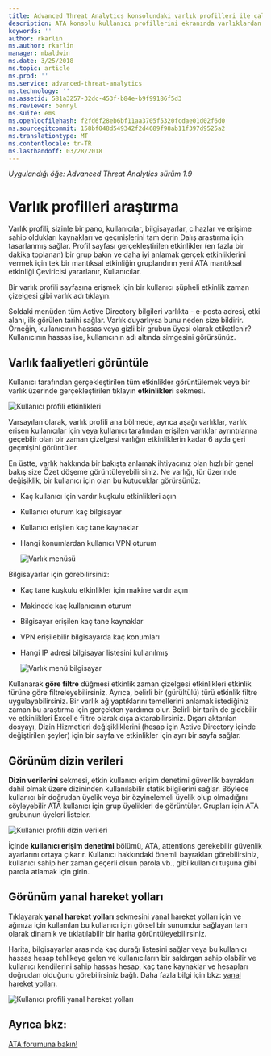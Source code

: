 ```yaml
---
title: Advanced Threat Analytics konsolundaki varlık profilleri ile çalışma | Microsoft Docs
description: ATA konsolu kullanıcı profillerini ekranında varlıklardan araştırmaya açıklar
keywords: ''
author: rkarlin
ms.author: rkarlin
manager: mbaldwin
ms.date: 3/25/2018
ms.topic: article
ms.prod: ''
ms.service: advanced-threat-analytics
ms.technology: ''
ms.assetid: 581a3257-32dc-453f-b84e-b9f99186f5d3
ms.reviewer: bennyl
ms.suite: ems
ms.openlocfilehash: f2fd6f28eb6bf11aa3705f5320fcdae01d02f6d0
ms.sourcegitcommit: 158bf048d549342f2d4689f98ab11f397d9525a2
ms.translationtype: MT
ms.contentlocale: tr-TR
ms.lasthandoff: 03/28/2018
---
```

*Uygulandığı öğe: Advanced Threat Analytics sürüm 1.9*



# <a name="investigating-entity-profiles"></a>Varlık profilleri araştırma

Varlık profili, sizinle bir pano, kullanıcılar, bilgisayarlar, cihazlar ve erişime sahip oldukları kaynakları ve geçmişlerini tam derin Dalış araştırma için tasarlanmış sağlar. Profil sayfası gerçekleştirilen etkinlikler (en fazla bir dakika toplanan) bir grup bakın ve daha iyi anlamak gerçek etkinliklerini vermek için tek bir mantıksal etkinliğin gruplandırın yeni ATA mantıksal etkinliği Çeviricisi yararlanır, Kullanıcılar.

Bir varlık profili sayfasına erişmek için bir kullanıcı şüpheli etkinlik zaman çizelgesi gibi varlık adı tıklayın.

Soldaki menüden tüm Active Directory bilgileri varlıkta - e-posta adresi, etki alanı, ilk görülen tarihi sağlar. Varlık duyarlıysa bunu neden size bildirir. Örneğin, kullanıcının hassas veya gizli bir grubun üyesi olarak etiketlenir?
Kullanıcının hassas ise, kullanıcının adı altında simgesini görürsünüz.

## <a name="view-entity-activities"></a>Varlık faaliyetleri görüntüle

Kullanıcı tarafından gerçekleştirilen tüm etkinlikler görüntülemek veya bir varlık üzerinde gerçekleştirilen tıklayın **etkinlikleri** sekmesi. 

 ![Kullanıcı profili etkinlikleri](media/user-profile-activities.png)

Varsayılan olarak, varlık profili ana bölmede, ayrıca aşağı varlıklar, varlık erişen kullanıcılar için veya kullanıcı tarafından erişilen varlıklar ayrıntılarına geçebilir olan bir zaman çizelgesi varlığın etkinliklerin kadar 6 ayda geri geçmişini görüntüler.

En üstte, varlık hakkında bir bakışta anlamak ihtiyacınız olan hızlı bir genel bakış size Özet döşeme görüntüleyebilirsiniz. Ne varlığı, tür üzerinde değişiklik, bir kullanıcı için olan bu kutucuklar görürsünüz:
- Kaç kullanıcı için vardır kuşkulu etkinlikleri açın
- Kullanıcı oturum kaç bilgisayar
- Kullanıcı erişilen kaç tane kaynaklar
- Hangi konumlardan kullanıcı VPN oturum

  ![Varlık menüsü](media/entity-menu.png)

Bilgisayarlar için görebilirsiniz:
- Kaç tane kuşkulu etkinlikler için makine vardır açın
- Makinede kaç kullanıcının oturum
- Bilgisayar erişilen kaç tane kaynaklar
- VPN erişilebilir bilgisayarda kaç konumları
- Hangi IP adresi bilgisayar listesini kullanılmış

  ![Varlık menü bilgisayar](media/entity-computer.png)

Kullanarak **göre filtre** düğmesi etkinlik zaman çizelgesi etkinlikleri etkinlik türüne göre filtreleyebilirsiniz. Ayrıca, belirli bir (gürültülü) türü etkinlik filtre uygulayabilirsiniz. Bir varlık ağ yaptıklarını temellerini anlamak istediğiniz zaman bu araştırma için gerçekten yardımcı olur. Belirli bir tarih de gidebilir ve etkinlikleri Excel'e filtre olarak dışa aktarabilirsiniz. Dışarı aktarılan dosyayı, Dizin Hizmetleri değişikliklerini (hesap için Active Directory içinde değiştirilen şeyler) için bir sayfa ve etkinlikler için ayrı bir sayfa sağlar. 

## <a name="view-directory-data"></a>Görünüm dizin verileri

**Dizin verilerini** sekmesi, etkin kullanıcı erişim denetimi güvenlik bayrakları dahil olmak üzere dizininden kullanılabilir statik bilgilerini sağlar. Böylece kullanıcı bir doğrudan üyelik veya bir özyinelemeli üyelik olup olmadığını söyleyebilir ATA kullanıcı için grup üyelikleri de görüntüler. Grupları için ATA grubunun üyeleri listeler.

 ![Kullanıcı profili dizin verileri](media/user-profile-dir-data.png)

İçinde **kullanıcı erişim denetimi** bölümü, ATA, attentions gerekebilir güvenlik ayarlarını ortaya çıkarır. Kullanıcı hakkındaki önemli bayrakları görebilirsiniz, kullanıcı sahip her zaman geçerli olsun parola vb., gibi kullanıcı tuşuna gibi parola atlamak için girin. 

## <a name="view-lateral-movement-paths"></a>Görünüm yanal hareket yolları

Tıklayarak **yanal hareket yolları** sekmesini yanal hareket yolları için ve ağınıza için kullanılan bu kullanıcı için görsel bir sunumdur sağlayan tam olarak dinamik ve tıklatılabilir bir harita görüntüleyebilirsiniz.

Harita, bilgisayarlar arasında kaç durağı listesini sağlar veya bu kullanıcı hassas hesap tehlikeye gelen ve kullanıcıların bir saldırgan sahip olabilir ve kullanıcı kendilerini sahip hassas hesap, kaç tane kaynaklar ve hesapları doğrudan olduğunu görebilirsiniz bağlı. Daha fazla bilgi için bkz: [yanal hareket yolları](use-case-lateral-movement-path.md). 

 ![Kullanıcı profili yanal hareket yolları](media/user-profile-lateral-movement-paths.png)


## <a name="see-also"></a>Ayrıca bkz:
[ATA forumuna bakın!](https://social.technet.microsoft.com/Forums/security/home?forum=mata)
